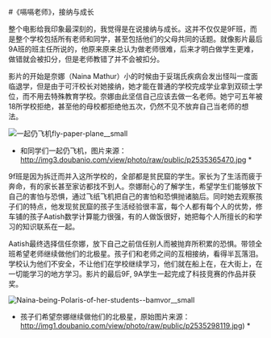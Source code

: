 #《嗝嗝老师》，接纳与成长

整个电影给我印象最深刻的，我觉得是在说接纳与成长。这并不仅仅是9F班，而是整个学校包括所有老师和同学，甚至包括他们的父母共同的话题。就像影片最后9A班的班主任所说的，他原来原来总认为做老师很难，后来才明白做学生更难，做错就会被扣分，但是老师教错了并不会被扣分。

影片的开始是奈娜（Naina Mathur）小的时候由于妥瑞氏疾病会发出怪叫一度面临退学，但是由于可汗校长对她接纳，她才能在普通的学校完成学业拿到双硕士学位，而不用去特殊教育学校。奈娜由此坚信自己应该去做一名老师。她宁可五年被18所学校拒绝，甚至他的母校都拒绝他五次，仍然不见不放弃自己当老师的想法。

![一起仍飞机fly-paper-plane__small](http://opuclx9sq.bkt.clouddn.com/macbook/2018-10-16-021927.jpg)
* 和同学们一起仍飞机，图片来源：http://img3.doubanio.com/view/photo/raw/public/p2535365470.jpg *

9f班是因为拆迁而并入这所学校的，全部都是贫民窟的学生。家长为了生活而疲于奔命，有的家长甚至家访都找不到人。奈娜耐心的了解学生，希望学生们能够放下自己的害怕与恐惧，通过飞纸飞机把自己的害怕和恐惧抛诸脑后。同时她去观察孩子们的特点，他发现贫民窟的孩子生活经验很丰富，每个人都有每个人的优势，修车铺的孩子Aatish数学计算能力很强，有的人做饭很好，她把每个人所擅长的和学习的知识联系在一起。

Aatish最终选择信任奈娜，放下自己之前信任别人而被抛弃所积累的恐惧。带领全班希望老师继续做他们的北极星。孩子们和老师之间的互相接纳，看得半瓦落泪。学校认为他们不安全，不让他们在学校继续学习，他们就在船上在，在大街上，在一切能学习的地方学习。影片的最后9F, 9A学生一起完成了科技竞赛的作品并获奖。

![Naina-being-Polaris-of-her-students--bamvor__small](http://opuclx9sq.bkt.clouddn.com/macbook/2018-10-16-022349.jpg)
* 孩子们希望奈娜继续做他们的北极星，原始图片来源：http://img1.doubanio.com/view/photo/raw/public/p2535298119.jpg) *

